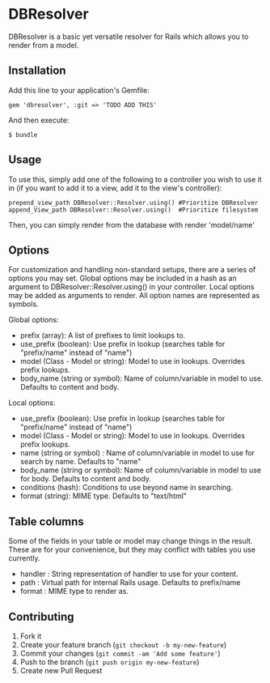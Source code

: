 # DBResolver

DBResolver is a basic yet versatile resolver for Rails which allows you to render from a model.

## Installation

Add this line to your application's Gemfile:

    gem 'dbresolver', :git => 'TODO ADD THIS'

And then execute:

    $ bundle

## Usage

To use this, simply add one of the following to a controller you wish to use it in (if you want to add it to a view, add it to the view's controller):

    prepend_view_path DBResolver::Resolver.using() #Prioritize DBResolver
    append_View_path DBResolver::Resolver.using()  #Prioritize filesystem

Then, you can simply render from the database with
    render 'model/name'

## Options
For customization and handling non-standard setups, there are a series of options you may set. Global options may be included in a hash as an argument to DBResolver::Resolver.using() in your controller. Local options may be added as arguments to render. All option names are represented as symbols.

Global options:

* prefix (array): A list of prefixes to limit lookups to.
* use_prefix (boolean): Use prefix in lookup (searches table for "prefix/name" instead of "name")
* model (Class - Model or string): Model to use in lookups. Overrides prefix lookups.
* body_name (string or symbol): Name of column/variable in model to use. Defaults to content and body.

Local options:

* use_prefix (boolean): Use prefix in lookup (searches table for "prefix/name" instead of "name")
* model (Class - Model or string): Model to use in lookups. Overrides prefix lookups.
* name (string or symbol) : Name of column/variable in model to use for search by name. Defaults to "name"
* body_name (string or symbol): Name of column/variable in model to use for body. Defaults to content and body.
* conditions (hash): Conditions to use beyond name in searching.
* format (string): MIME type. Defaults to "text/html"

## Table columns
Some of the fields in your table or model may change things in the result. These are for your convenience, but they may conflict with tables you use currently.

* handler : String representation of handler to use for your content.
* path : Virtual path for internal Rails usage. Defaults to prefix/name
* format : MIME type to render as.

## Contributing

1. Fork it
2. Create your feature branch (`git checkout -b my-new-feature`)
3. Commit your changes (`git commit -am 'Add some feature'`)
4. Push to the branch (`git push origin my-new-feature`)
5. Create new Pull Request
